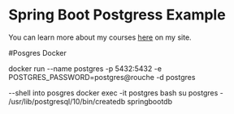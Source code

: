 # Spring Boot Postgress Example

You can learn more about my courses [here](http://courses.springframework.guru/courses/) on my site.

#Posgres Docker

docker run --name postgres -p 5432:5432 -e POSTGRES_PASSWORD=postgres@rouche -d postgres

--shell into posgres
docker exec -it postgres bash
su postgres -
/usr/lib/postgresql/10/bin/createdb springbootdb